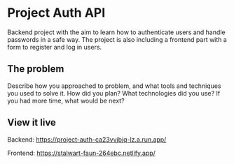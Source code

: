 # Project Auth API

Backend project with the aim to learn how to authenticate users and handle passwords in a safe way. The project is also including a frontend part with a form to register and log in users. 

## The problem

Describe how you approached to problem, and what tools and techniques you used to solve it. How did you plan? What technologies did you use? If you had more time, what would be next?

## View it live

Backend:
https://project-auth-ca23vvjbjq-lz.a.run.app/

Frontend:
https://stalwart-faun-264ebc.netlify.app/

